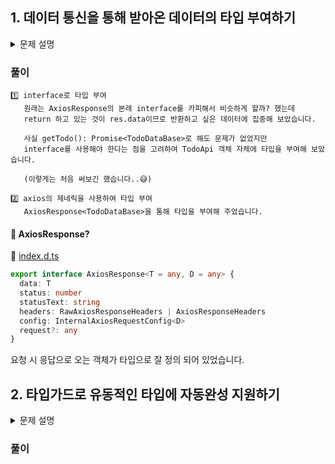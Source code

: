 ## 1. 데이터 통신을 통해 받아온 데이터의 타입 부여하기

<details>
<summary>문제 설명</summary>
<div markdown="1">

- api/1.ts와 2.ts를 통해 API 통신을 통해 받아온 데이터의 타입은 type 폴더의 TodoDataBase의 배열입니다.
- 1.ts에서는 interface를 통해 타입을 부여해보세요!
- 2.ts에서는 axios에 제네릭을 사용하여 타입을 부여해보세요!
- 무엇이 되었던 사용하는 곳에서는 자동완성이 지원되어야 합니다.

</div>
</details>

### 풀이

```
1️⃣ interface로 타입 부여
   원래는 AxiosResponse의 본래 interface를 카피해서 비슷하게 할까? 했는데
   return 하고 있는 것이 res.data이므로 반환하고 싶은 데이터에 집중해 보았습니다.

   사실 getTodo(): Promise<TodoDataBase>로 해도 문제가 없었지만
   interface를 사용해야 한다는 점을 고려하여 TodoApi 객체 자체에 타입을 부여해 보았습니다.

   (이렇게는 처음 써보긴 했습니다..😅)
```

```
2️⃣ axios의 제네릭을 사용하여 타입 부여
   AxiosResponse<TodoDataBase>을 통해 타입을 부여해 주었습니다.
```

#### 🤔 AxiosResponse?

📄 [index.d.ts](https://github.com/axios/axios/blob/v1.x/index.d.ts#L381)

```ts
export interface AxiosResponse<T = any, D = any> {
  data: T
  status: number
  statusText: string
  headers: RawAxiosResponseHeaders | AxiosResponseHeaders
  config: InternalAxiosRequestConfig<D>
  request?: any
}
```

요청 시 응답으로 오는 객체가 타입으로 잘 정의 되어 있었습니다.

## 2. 타입가드로 유동적인 타입에 자동완성 지원하기

<details>
<summary>문제 설명</summary>
<div markdown="1">

- TodoDataBase는 type에 따라 다른 데이터 양식을 갖고 있습니다.
- 이에 따라 현재 안정적인 타입 환경은 TodoDataBase 객체의 type 속성만을 지원하고 있습니다.
- 이를 타입 가드를 이용하여 특정 타입에 따라 모든 경우에 안정적인 타입 환경에서 개발할 수 있도록 수정해보세요!

ex) <br>
`const todo = await TodoApi.getTodo();`

- 이때 문제 1번에 의하여 todo는 TodoDataBase 배열 타입이여야 합니다.

  todo.type

  - 이때 todo의 타입은 상황에 따라 다르기에 type만을 자동완성 지원합니다.

  그러나 현재 로직에서

  todo.type === TodoEnum.DAILY의 경우 title과 content
  todo.type === TodoEnum.WEEKILY의 경우 total
  todo.type === TodoEnum.MONTHLY의 경우 goal

  모두 타입에 따라 안정적인 환경에서 개발이 가능해야 합니다.

* 코드 구현은 components의 OneTodo에 구현해야하며 OneTodo는 props로 todo:TodoDataBase를 전달 받습니다.
* OneTodo 내에서 타입 가드를 활용하여 todo.type에 따라 자동완성이 구현되도록 구현할 것, UI는 구현하지 않아도 됩니다.
* Q1Component는 todo[]를 map으로 순회하여 OneTodo 컴포넌트들을 랜더링 할 상위 컴포넌트라고 생각해주시면 됩니다.

- 결론 => 타입 가드를 활용하여 자동 완성 지원되지 않는 속성을 자동 완성 되도록 만들기

</div>
</details>

### 풀이
